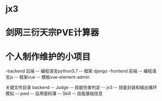 # jx3
# 剑网三衍天宗PVE计算器
# 个人制作维护的小项目
-backend 后端
  -- 编程语言python3.7 
  -- 框架 django
-frontend 前端
  -- 编程语言js 
  -- 框架vue 
  -- 模板vue-element-admin

关键文件目录
backend 
  -- Judge -- 技能伤害判定
  -- jx3 -- 技能封装和输出循环模拟
  -- pwd -- 自用密码簿
  -- Skill -- 技能基础信息
